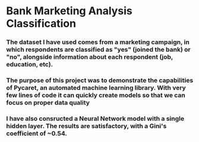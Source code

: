 # Bank Marketing Analysis Classification

### The dataset I have used comes from a marketing campaign, in which respondents are classified as "yes" (joined the bank) or "no", alongside information about each respondent (job, education, etc).
### The purpose of this project was to demonstrate the capabilities of Pycaret, an automated machine learning library. With very few lines of code it can quickly create models so that we can focus on proper data quality
### I have also consructed a Neural Network model with a single hidden layer. The results are satisfactory, with a Gini's coefficient of ~0.54.
